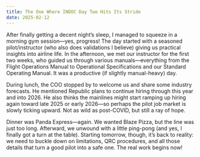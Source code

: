 ```yaml
---
title: The One Where INDOC Day Two Hits Its Stride
date: 2025-02-12
---
```

After finally getting a decent night’s sleep, I managed to squeeze in a morning gym session—yes, progress! The day started with a seasoned pilot/instructor (who also does validations I believe) giving us practical insights into airline life. In the afternoon, we met our instructor for the first two weeks, who guided us through various manuals—everything from the Flight Operations Manual to Operational Specifications and our Standard Operating Manual. It was a productive (if slightly manual-heavy) day.

During lunch, the COO stopped by to welcome us and share some industry forecasts. He mentioned Republic plans to continue hiring through this year and into 2026. He also thinks the mainlines might start ramping up hiring again toward late 2025 or early 2026—so perhaps the pilot job market is slowly ticking upward. Not as wild as post-COVID, but still a ray of hope.

Dinner was Panda Express—again. We wanted Blaze Pizza, but the line was just too long. Afterward, we unwound with a little ping-pong (and yes, I finally got a turn at the table). Starting tomorrow, though, it’s back to reality: we need to buckle down on limitations, QRC procedures, and all those details that turn a good pilot into a safe one. The real work begins now!
